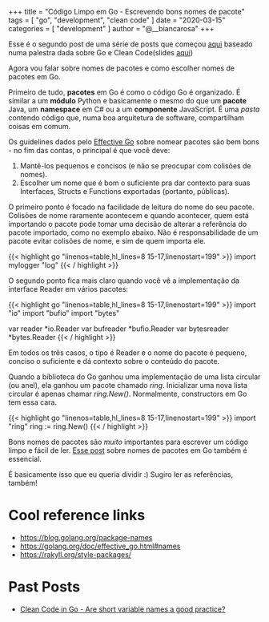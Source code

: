 +++
title = "Código Limpo em Go - Escrevendo bons nomes de pacote"
tags = [
    "go",
    "development",
    "clean code"
]
date = "2020-03-15"
categories = [
    "development"
]
author = "@__biancarosa"
+++

Esse é o segundo post de uma série de posts que começou [aqui](https://biancarosa.com.br/posts/go_clean_code_1/) baseado numa palestra dada sobre Go e Clean Code(slides [aqui](https://slides.com/bianca_rosa/go-clean-code))

Agora vou falar sobre nomes de pacotes e como escolher nomes de pacotes em Go.

Primeiro de tudo, **pacotes** em Go é como o código Go é organizado. É similar a um **módulo** Python e basicamente o mesmo do que um **pacote** Java, um **namespace** em C# ou a um **componente** JavaScript. É uma *pasta* contendo código que, numa boa arquitetura de software, compartilham coisas em comum.

Os guidelines dados pelo [Effective Go](https://golang.org/doc/effective_go.html#names) sobre nomear pacotes são bem bons - no fim das contas, o principal é que você deve:

1. Mantê-los pequenos e concisos (e não se preocupar com colisões de nomes).
2. Escolher um nome que é bom o suficiente pra dar contexto para suas Interfaces, Structs e Functions exportadas (portanto, públicas).

O primeiro ponto é focado na facilidade de leitura do nome do seu pacote. Colisões de nome raramente acontecem e quando acontecer, quem está importando o pacote pode tomar uma decisão de alterar a referência do pacote importado, como no exemplo abaixo. Não é responsabilidade de um pacote evitar colisões de nome, e sim de quem importa ele.

{{< highlight go "linenos=table,hl_lines=8 15-17,linenostart=199" >}}
import mylogger "log"
{{< / highlight >}}

O segundo ponto fica mais claro quando você vê a implementação da interface Reader em vários pacotes:

{{< highlight go "linenos=table,hl_lines=8 15-17,linenostart=199" >}}
import "io"
import "bufio"
import "bytes"

var reader *io.Reader
var bufreader *bufio.Reader
var bytesreader *bytes.Reader
{{< / highlight >}}

Em todos os três casos, o tipo é Reader e o nome do pacote é pequeno, conciso o suficiente e dá contexto sobre o conteúdo do pacote.

Quando a biblioteca do Go ganhou uma implementação de uma lista circular (ou anel), ela ganhou um pacote chamado *ring*. Inicializar uma nova lista circular é apenas chamar *ring.New()*. Normalmente, constructors em Go tem essa cara.

{{< highlight go "linenos=table,hl_lines=8 15-17,linenostart=199" >}}
import "ring"
ring := ring.New()
{{< / highlight >}}

Bons nomes de pacotes são *muito* importantes para escrever um código limpo e fácil de ler. [Esse post](https://blog.golang.org/package-names) sobre nomes de pacotes em Go também é essencial.

É basicamente isso que eu queria dividir :) Sugiro ler as referências, também!

# Cool reference links

- https://blog.golang.org/package-names
- https://golang.org/doc/effective_go.html#names
- https://rakyll.org/style-packages/

# Past Posts

- [Clean Code in Go - Are short variable names a good practice?](../go_clean_code_1/)